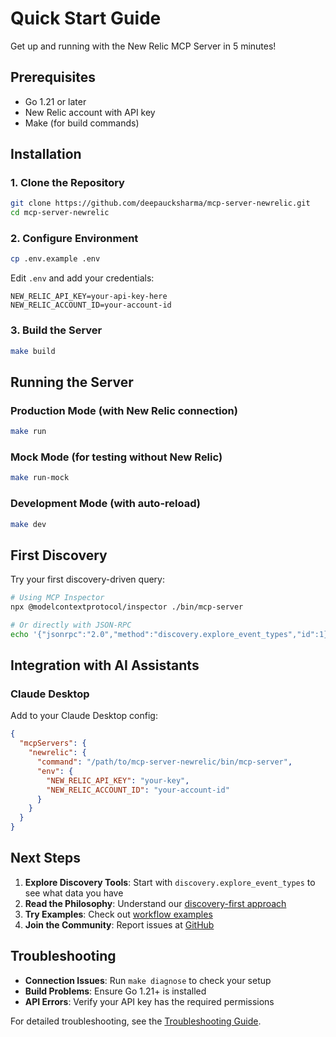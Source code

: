 # Quick Start Guide

Get up and running with the New Relic MCP Server in 5 minutes!

## Prerequisites

- Go 1.21 or later
- New Relic account with API key
- Make (for build commands)

## Installation

### 1. Clone the Repository

```bash
git clone https://github.com/deepaucksharma/mcp-server-newrelic.git
cd mcp-server-newrelic
```

### 2. Configure Environment

```bash
cp .env.example .env
```

Edit `.env` and add your credentials:
```env
NEW_RELIC_API_KEY=your-api-key-here
NEW_RELIC_ACCOUNT_ID=your-account-id
```

### 3. Build the Server

```bash
make build
```

## Running the Server

### Production Mode (with New Relic connection)
```bash
make run
```

### Mock Mode (for testing without New Relic)
```bash
make run-mock
```

### Development Mode (with auto-reload)
```bash
make dev
```

## First Discovery

Try your first discovery-driven query:

```bash
# Using MCP Inspector
npx @modelcontextprotocol/inspector ./bin/mcp-server

# Or directly with JSON-RPC
echo '{"jsonrpc":"2.0","method":"discovery.explore_event_types","id":1}' | ./bin/mcp-server
```

## Integration with AI Assistants

### Claude Desktop

Add to your Claude Desktop config:

```json
{
  "mcpServers": {
    "newrelic": {
      "command": "/path/to/mcp-server-newrelic/bin/mcp-server",
      "env": {
        "NEW_RELIC_API_KEY": "your-key",
        "NEW_RELIC_ACCOUNT_ID": "your-account-id"
      }
    }
  }
}
```

## Next Steps

1. **Explore Discovery Tools**: Start with `discovery.explore_event_types` to see what data you have
2. **Read the Philosophy**: Understand our [discovery-first approach](./philosophy/NO_ASSUMPTIONS_MANIFESTO.md)
3. **Try Examples**: Check out [workflow examples](./examples/DISCOVERY_FIRST_WORKFLOWS.md)
4. **Join the Community**: Report issues at [GitHub](https://github.com/deepaucksharma/mcp-server-newrelic/issues)

## Troubleshooting

- **Connection Issues**: Run `make diagnose` to check your setup
- **Build Problems**: Ensure Go 1.21+ is installed
- **API Errors**: Verify your API key has the required permissions

For detailed troubleshooting, see the [Troubleshooting Guide](./guides/troubleshooting.md).
